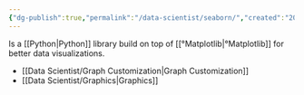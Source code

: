 ```yaml
---
{"dg-publish":true,"permalink":"/data-scientist/seaborn/","created":"2023-11-11T20:20:13.563+01:00","updated":"2024-03-02T15:12:52.000+01:00"}
---
```



Is a [[Python\|Python]] library build on top of [[°Matplotlib\|°Matplotlib]] for better data visualizations.

- [[Data Scientist/Graph Customization\|Graph Customization]]
- [[Data Scientist/Graphics\|Graphics]]

